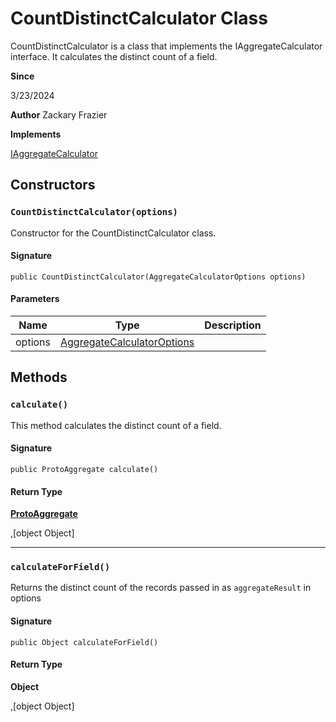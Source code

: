 # CountDistinctCalculator Class

CountDistinctCalculator is a class that implements the IAggregateCalculator interface. It calculates the distinct count of a field.

**Since** 

3/23/2024

**Author** Zackary Frazier

**Implements**

[IAggregateCalculator](../soql-engine/IAggregateCalculator.md)

## Constructors
### `CountDistinctCalculator(options)`

Constructor for the CountDistinctCalculator class.

#### Signature
```apex
public CountDistinctCalculator(AggregateCalculatorOptions options)
```

#### Parameters
| Name | Type | Description |
|------|------|-------------|
| options | [AggregateCalculatorOptions](../soql-engine/AggregateCalculatorOptions.md) |  |

## Methods
### `calculate()`

This method calculates the distinct count of a field.

#### Signature
```apex
public ProtoAggregate calculate()
```

#### Return Type
**[ProtoAggregate](ProtoAggregate.md)**

,[object Object]

---

### `calculateForField()`

Returns the distinct count of the records passed in as `aggregateResult` in options

#### Signature
```apex
public Object calculateForField()
```

#### Return Type
**Object**

,[object Object]